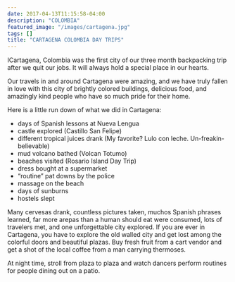 ```yaml
---
date: 2017-04-13T11:15:58-04:00
description: "COLOMBIA"
featured_image: "/images/cartagena.jpg"
tags: []
title: "CARTAGENA COLOMBIA DAY TRIPS"
---
```


ICartagena, Colombia was the first city of our three month backpacking trip after we quit our jobs. It will always hold a special place in our hearts. 

Our travels in and around Cartagena were amazing, and we have truly fallen in love with this city of brightly colored buildings, delicious food, and amazingly kind people who have so much pride for their home.

Here is a little run down of what we did in Cartagena:

- days of Spanish lessons at Nueva Lengua
- castle explored (Castillo San Felipe)
- different tropical juices drank (My favorite? Lulo con leche. Un-freakin-believable)
- mud volcano bathed (Volcan Totumo)
- beaches visited (Rosario Island Day Trip)
- dress bought at a supermarket
- “routine” pat downs by the police
- massage on the beach
- days of sunburns
- hostels slept 

Many cervesas drank, countless pictures taken, muchos Spanish phrases learned, far more arepas than a human should eat were consumed, lots of travelers met, and one unforgettable city explored.
If you are ever in Cartagena, you have to explore the old walled city and get lost among the colorful doors and beautiful plazas. Buy fresh fruit from a cart vendor and get a shot of the local coffee from a man carrying thermoses. 

At night time, stroll from plaza to plaza and watch dancers perform routines for people dining out on a patio. 